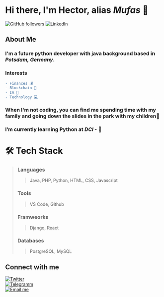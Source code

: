 # Hi there, I'm Hector, alias *Mufas* 👋

[![GitHub followers](https://img.shields.io/github/followers/mufas-hbm?label=Follow&style=social)](https://github.com/mufas-hbm)
 [![LinkedIn](https://img.shields.io/badge/-LinkedIn-blue?style=flat&logo=Linkedin&logoColor=white)](https://www.linkedin.com/in/hectorbassas/) 
 
 ## About Me 
 ### I'm a future __python developer__ with __java background__ based in *Potsdam, Germany*. 
 ### Interests
 ```diff
 - Finances 💰
 - Blockchain 🔗
 - IA 🤖
 - Technology 💻
 ```

 ### When I'm not coding, you can find me spending time with my family and going down the slides in the park with my children🛝 
 ### I’m currently learning **Python** at *DCI* - 👯 

# 🛠️ Tech Stack
> ### Languages
>> Java, PHP, Python, HTML, CSS, Javascript 
> ### Tools
>> VS Code, Github
> ### Framweorks
>> Django, React
> ### Databases
>> PostgreSQL, MySQL

## Connect with me
 [![Twitter](https://img.shields.io/badge/Twitter-1DA1F2)](https://twitter.com/mufetas)<br>
 [![Telegramm](https://img.shields.io/badge/Telegramm-8A2BE2)](https://t.me/mufetas)<br>
 [![Email me](https://img.shields.io/badge/Email%20me-0f4d0f)](mailto:hector.bassas@dci-student.org)
 <!--
**mufas-hbm/mufas-hbm** is a ✨ _special_ ✨ repository because its `README.md` (this file) appears on your GitHub profile.
-->
